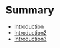 # Summary

- [Introduction](api_.md)
 - [Introduction2](0327/api.login.md) 
 - [Introduction3](0327/api.shop.md)



